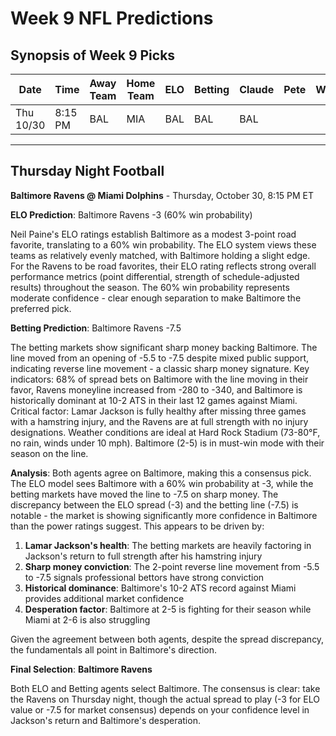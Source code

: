 # Week 9 NFL Predictions

## Synopsis of Week 9 Picks

| Date | Time | Away Team | Home Team | ELO | Betting | Claude | Pete | Winner |
|------|------|-----------|-----------|-----|---------|--------|------|--------|
| Thu 10/30 | 8:15 PM | BAL | MIA | BAL | BAL | BAL |  |  |

---

## Thursday Night Football

**Baltimore Ravens @ Miami Dolphins** - Thursday, October 30, 8:15 PM ET

**ELO Prediction**: Baltimore Ravens -3 (60% win probability)

Neil Paine's ELO ratings establish Baltimore as a modest 3-point road favorite, translating to a 60% win probability. The ELO system views these teams as relatively evenly matched, with Baltimore holding a slight edge. For the Ravens to be road favorites, their ELO rating reflects strong overall performance metrics (point differential, strength of schedule-adjusted results) throughout the season. The 60% win probability represents moderate confidence - clear enough separation to make Baltimore the preferred pick.

**Betting Prediction**: Baltimore Ravens -7.5

The betting markets show significant sharp money backing Baltimore. The line moved from an opening of -5.5 to -7.5 despite mixed public support, indicating reverse line movement - a classic sharp money signature. Key indicators: 68% of spread bets on Baltimore with the line moving in their favor, Ravens moneyline increased from -280 to -340, and Baltimore is historically dominant at 10-2 ATS in their last 12 games against Miami. Critical factor: Lamar Jackson is fully healthy after missing three games with a hamstring injury, and the Ravens are at full strength with no injury designations. Weather conditions are ideal at Hard Rock Stadium (73-80°F, no rain, winds under 10 mph). Baltimore (2-5) is in must-win mode with their season on the line.

**Analysis**: Both agents agree on Baltimore, making this a consensus pick. The ELO model sees Baltimore with a 60% win probability at -3, while the betting markets have moved the line to -7.5 on sharp money. The discrepancy between the ELO spread (-3) and the betting line (-7.5) is notable - the market is showing significantly more confidence in Baltimore than the power ratings suggest. This appears to be driven by:

1. **Lamar Jackson's health**: The betting markets are heavily factoring in Jackson's return to full strength after his hamstring injury
2. **Sharp money conviction**: The 2-point reverse line movement from -5.5 to -7.5 signals professional bettors have strong conviction
3. **Historical dominance**: Baltimore's 10-2 ATS record against Miami provides additional market confidence
4. **Desperation factor**: Baltimore at 2-5 is fighting for their season while Miami at 2-6 is also struggling

Given the agreement between both agents, despite the spread discrepancy, the fundamentals all point in Baltimore's direction.

**Final Selection**: **Baltimore Ravens**

Both ELO and Betting agents select Baltimore. The consensus is clear: take the Ravens on Thursday night, though the actual spread to play (-3 for ELO value or -7.5 for market consensus) depends on your confidence level in Jackson's return and Baltimore's desperation.
